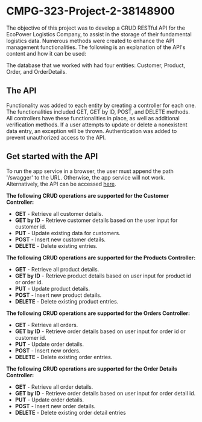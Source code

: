 # CMPG-323-Project-2-38148900
The objective of this project was to develop a CRUD RESTful API for the EcoPower Logistics Company, to assist in the storage of their fundamental logistics data. Numerous methods were created to enhance the API management functionalities. The following is an explanation of the API's content and how it can be used:

The database that we worked with had four entities: Customer, Product, Order, and OrderDetails. 

## The API
Functionality was added to each entity by creating a controller for each one. The functionalities included GET, GET by ID, POST, and DELETE methods. All controllers have these functionalities in place, as well as additional verification methods. If a user attempts to update or delete a nonexistent data entry, an exception will be thrown. Authentication was added to prevent unauthorized access to the API.

## Get started with the API
To run the app service in a browser, the user must append the path '/swagger' to the URL. Otherwise, the app service will not work.
Alternatively, the API can be accessed [here](https://ecopowerapiv1.azurewebsites.net/swagger).

**The following CRUD operations are supported for the Customer Controller:**
- **GET** - Retrieve all customer details.
- **GET by ID** - Retrieve customer details based on the user input for customer id.
- **PUT** - Update existing data for customers.
- **POST** - Insert new customer details.
- **DELETE** - Delete existing entries.

**The following CRUD operations are supported for the Products Controller:**
- **GET** - Retrieve all product details.
- **GET by ID** - Retrieve product details based on user input for product id or order id.
- **PUT** - Update product details.
- **POST** - Insert new product details.
- **DELETE** - Delete existing product entries.

**The following CRUD operations are supported for the Orders Controller:**
- **GET** - Retrieve all orders.
- **GET by ID** - Retrieve order details based on user input for order id or customer id.
- **PUT** - Update order details.
- **POST** - Insert new orders.
- **DELETE** - Delete existing order entries.

**The following CRUD operations are supported for the Order Details Controller:**
- **GET** - Retrieve all order details.
- **GET by ID** - Retrieve order details based on user input for order detail id.
- **PUT** - Update order details.
- **POST** - Insert new order details.
- **DELETE** - Delete existing order detail entries

